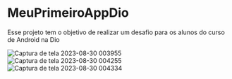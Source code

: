# MeuPrimeiroAppDio
Esse projeto tem o objetivo de realizar um desafio para os alunos do curso de Android na Dio


![Captura de tela 2023-08-30 003955](https://github.com/FelipheOsorio/MeuPrimeiroAppDio/assets/113398647/b8eea1e6-aa68-4032-ada6-2009ba324d28)
![Captura de tela 2023-08-30 004255](https://github.com/FelipheOsorio/MeuPrimeiroAppDio/assets/113398647/edf86795-37bf-412b-b3bc-cacb8849a823)
![Captura de tela 2023-08-30 004334](https://github.com/FelipheOsorio/MeuPrimeiroAppDio/assets/113398647/4f230e45-0fde-4076-ade7-b028bebb14f1)
